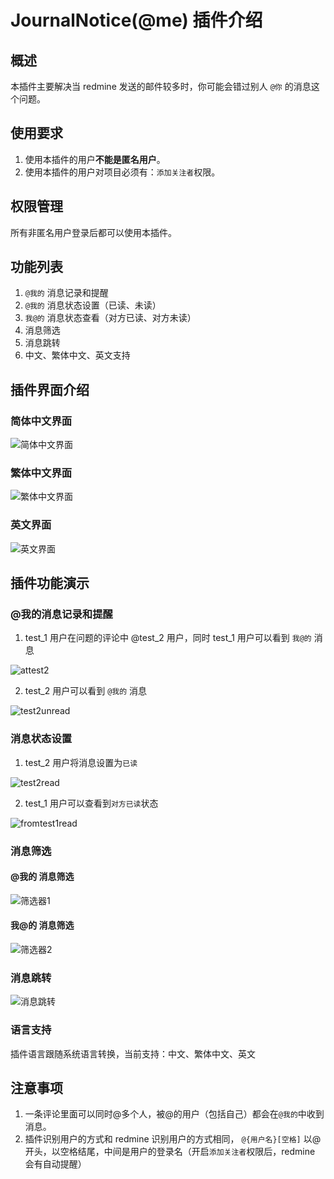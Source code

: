 # JournalNotice(@me) 插件介绍

## 概述

本插件主要解决当 redmine 发送的邮件较多时，你可能会错过别人 `@你` 的消息这个问题。

## 使用要求

1. 使用本插件的用户**不能是匿名用户**。
2. 使用本插件的用户对项目必须有：`添加关注者`权限。

## 权限管理

所有非匿名用户登录后都可以使用本插件。

## 功能列表

1. `@我的` 消息记录和提醒
2. `@我的` 消息状态设置（已读、未读）
3. `我@的` 消息状态查看（对方已读、对方未读）
4. 消息筛选
5. 消息跳转
6. 中文、繁体中文、英文支持

## 插件界面介绍

### 简体中文界面

![简体中文界面](./images/zh-page.gif)

### 繁体中文界面

![繁体中文界面](./images/zh_tw-page.gif)

### 英文界面

![英文界面](./images/en-page.gif)

## 插件功能演示

### @我的消息记录和提醒

1. test_1 用户在问题的评论中 @test_2 用户，同时 test_1 用户可以看到 `我@的` 消息

![attest2](./images/test_1_at_test_2.gif)

2. test_2 用户可以看到 `@我的` 消息

![test2unread](./images/test2_unread.gif)

### 消息状态设置

1. test_2 用户将消息设置为`已读`

![test2read](./images/test2_read.gif)

2. test_1 用户可以查看到`对方已读`状态

![fromtest1read](./images/from_test1_read.gif)

### 消息筛选

#### @我的 消息筛选

![筛选器1](./images/filter.gif)

#### 我@的 消息筛选

![筛选器2](./images/filter2.gif)

### 消息跳转

![消息跳转](./images/jump.gif)

### 语言支持

插件语言跟随系统语言转换，当前支持：中文、繁体中文、英文


## 注意事项

1. 一条评论里面可以同时@多个人，被@的用户（包括自己）都会在`@我的`中收到消息。
2. 插件识别用户的方式和 redmine 识别用户的方式相同， `@{用户名}[空格]` 以@开头，以空格结尾，中间是用户的登录名（开启`添加关注者`权限后，redmine 会有自动提醒）


